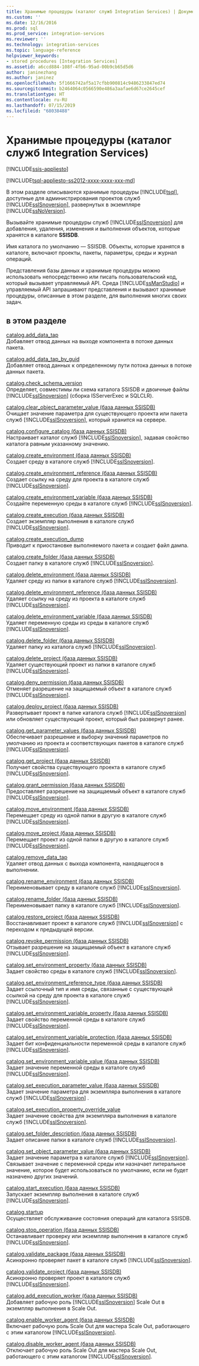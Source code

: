 ```yaml
---
title: Хранимые процедуры (каталог служб Integration Services) | Документы Майкрософт
ms.custom: ''
ms.date: 12/16/2016
ms.prod: sql
ms.prod_service: integration-services
ms.reviewer: ''
ms.technology: integration-services
ms.topic: language-reference
helpviewer_keywords:
- stored procedures [Integration Services]
ms.assetid: a6ccd884-108f-4fb6-95ad-00b9cb65d5d6
author: janinezhang
ms.author: janinez
ms.openlocfilehash: 5f1666742af5a17cfbb900814c9486233847ed74
ms.sourcegitcommit: b2464064c0566590e486a3aafae6d67ce2645cef
ms.translationtype: HT
ms.contentlocale: ru-RU
ms.lasthandoff: 07/15/2019
ms.locfileid: "68038488"
---
```

# <a name="stored-procedures-integration-services-catalog"></a>Хранимые процедуры (каталог служб Integration Services)

[!INCLUDE[ssis-appliesto](../../includes/ssis-appliesto-ssvrpluslinux-asdb-asdw-xxx.md)]


[!INCLUDE[tsql-appliesto-ss2012-xxxx-xxxx-xxx-md](../../includes/tsql-appliesto-ss2012-xxxx-xxxx-xxx-md.md)]

  В этом разделе описываются хранимые процедуры [!INCLUDE[tsql](../../includes/tsql-md.md)], доступные для администрирования проектов служб [!INCLUDE[ssISnoversion](../../includes/ssisnoversion-md.md)], развернутых в экземпляре [!INCLUDE[ssNoVersion](../../includes/ssnoversion-md.md)].  
  
 Вызывайте хранимые процедуры служб [!INCLUDE[ssISnoversion](../../includes/ssisnoversion-md.md)] для добавления, удаления, изменения и выполнения объектов, которые хранятся в каталоге **SSISDB**.  
  
 Имя каталога по умолчанию — SSISDB. Объекты, которые хранятся в каталоге, включают проекты, пакеты, параметры, среды и журнал операций.  
  
 Представления базы данных и хранимые процедуры можно использовать непосредственно или писать пользовательский код, который вызывает управляемый API. Среда [!INCLUDE[ssManStudio](../../includes/ssmanstudio-md.md)] и управляемый API запрашивают представления и вызывают хранимые процедуры, описанные в этом разделе, для выполнения многих своих задач.  
  
## <a name="in-this-section"></a>в этом разделе  
 [catalog.add_data_tap](../../integration-services/system-stored-procedures/catalog-add-data-tap.md)  
 Добавляет отвод данных на выходе компонента в потоке данных пакета.  
  
 [catalog.add_data_tap_by_guid](../../integration-services/system-stored-procedures/catalog-add-data-tap-by-guid.md)  
 Добавляет отвод данных к определенному пути потока данных в потоке данных пакета.  
  
 [catalog.check_schema_version](../../integration-services/system-stored-procedures/catalog-check-schema-version.md)  
 Определяет, совместимы ли схема каталога SSISDB и двоичные файлы [!INCLUDE[ssISnoversion](../../includes/ssisnoversion-md.md)] (сборка ISServerExec и SQLCLR).  
  
 [catalog.clear_object_parameter_value (база данных SSISDB)](../../integration-services/system-stored-procedures/catalog-clear-object-parameter-value-ssisdb-database.md)  
 Очищает значение параметра для существующего проекта или пакета служб [!INCLUDE[ssISnoversion](../../includes/ssisnoversion-md.md)], который хранится на сервере.  
  
 [catalog.configure_catalog (база данных SSISDB)](../../integration-services/system-stored-procedures/catalog-configure-catalog-ssisdb-database.md)  
 Настраивает каталог служб [!INCLUDE[ssISnoversion](../../includes/ssisnoversion-md.md)], задавая свойство каталога равным указанному значению.  
  
 [catalog.create_environment (база данных SSISDB)](../../integration-services/system-stored-procedures/catalog-create-environment-ssisdb-database.md)  
 Создает среду в каталоге служб [!INCLUDE[ssISnoversion](../../includes/ssisnoversion-md.md)].  
  
 [catalog.create_environment_reference (база данных SSISDB)](../../integration-services/system-stored-procedures/catalog-create-environment-reference-ssisdb-database.md)  
 Создает ссылку на среду для проекта в каталоге служб [!INCLUDE[ssISnoversion](../../includes/ssisnoversion-md.md)].  
  
 [catalog.create_environment_variable (база данных SSISDB)](../../integration-services/system-stored-procedures/catalog-create-environment-variable-ssisdb-database.md)  
 Создайте переменную среды в каталоге служб [!INCLUDE[ssISnoversion](../../includes/ssisnoversion-md.md)].  
  
 [catalog.create_execution (база данных SSISDB)](../../integration-services/system-stored-procedures/catalog-create-execution-ssisdb-database.md)  
 Создает экземпляр выполнения в каталоге служб [!INCLUDE[ssISnoversion](../../includes/ssisnoversion-md.md)].  
  
 [catalog.create_execution_dump](../../integration-services/system-stored-procedures/catalog-create-execution-dump.md)  
 Приводит к приостановке выполняемого пакета и создает файл дампа.  
  
 [catalog.create_folder (база данных SSISDB)](../../integration-services/system-stored-procedures/catalog-create-folder-ssisdb-database.md)  
 Создает папку в каталоге служб [!INCLUDE[ssISnoversion](../../includes/ssisnoversion-md.md)].  
  
 [catalog.delete_environment (база данных SSISDB)](../../integration-services/system-stored-procedures/catalog-delete-environment-ssisdb-database.md)  
 Удаляет среду из папки в каталоге служб [!INCLUDE[ssISnoversion](../../includes/ssisnoversion-md.md)].  
  
 [catalog.delete_environment_reference (база данных SSISDB)](../../integration-services/system-stored-procedures/catalog-delete-environment-reference-ssisdb-database.md)  
 Удаляет ссылку на среду из проекта в каталоге служб [!INCLUDE[ssISnoversion](../../includes/ssisnoversion-md.md)].  
  
 [catalog.delete_environment_variable (база данных SSISDB)](../../integration-services/system-stored-procedures/catalog-delete-environment-variable-ssisdb-database.md)  
 Удаляет переменную среды из среды в каталоге служб [!INCLUDE[ssISnoversion](../../includes/ssisnoversion-md.md)].  
  
 [catalog.delete_folder (база данных SSISDB)](../../integration-services/system-stored-procedures/catalog-delete-folder-ssisdb-database.md)  
 Удаляет папку из каталога служб [!INCLUDE[ssISnoversion](../../includes/ssisnoversion-md.md)].  
  
 [catalog.delete_project (база данных SSISDB)](../../integration-services/system-stored-procedures/catalog-delete-project-ssisdb-database.md)  
 Удаляет существующий проект из папки в каталоге служб [!INCLUDE[ssISnoversion](../../includes/ssisnoversion-md.md)].  
  
 [catalog.deny_permission (база данных SSISDB)](../../integration-services/system-stored-procedures/catalog-deny-permission-ssisdb-database.md)  
 Отменяет разрешение на защищаемый объект в каталоге служб [!INCLUDE[ssISnoversion](../../includes/ssisnoversion-md.md)].  
  
 [catalog.deploy_project (база данных SSISDB)](../../integration-services/system-stored-procedures/catalog-deploy-project-ssisdb-database.md)  
 Развертывает проект в папке каталога служб [!INCLUDE[ssISnoversion](../../includes/ssisnoversion-md.md)] или обновляет существующий проект, который был развернут ранее.  
  
 [catalog.get_parameter_values (база данных SSISDB)](../../integration-services/system-stored-procedures/catalog-get-parameter-values-ssisdb-database.md)  
 Обеспечивает разрешение и выборку значений параметров по умолчанию из проекта и соответствующих пакетов в каталоге служб [!INCLUDE[ssISnoversion](../../includes/ssisnoversion-md.md)].  
  
 [catalog.get_project (база данных SSISDB)](../../integration-services/system-stored-procedures/catalog-get-project-ssisdb-database.md)  
 Получает свойства существующего проекта в каталоге служб [!INCLUDE[ssISnoversion](../../includes/ssisnoversion-md.md)].  
  
 [catalog.grant_permission (база данных SSISDB)](../../integration-services/system-stored-procedures/catalog-grant-permission-ssisdb-database.md)  
 Предоставляет разрешение на защищаемый объект в каталоге служб [!INCLUDE[ssISnoversion](../../includes/ssisnoversion-md.md)].  
  
 [catalog.move_environment (база данных SSISDB)](../../integration-services/system-stored-procedures/catalog-move-environment-ssisdb-database.md)  
 Перемещает среду из одной папки в другую в каталоге служб [!INCLUDE[ssISnoversion](../../includes/ssisnoversion-md.md)].  
  
 [catalog.move_project (база данных SSISDB)](../../integration-services/system-stored-procedures/catalog-move-project-ssisdb-database.md)  
 Перемещает проект из одной папки в другую в каталоге служб [!INCLUDE[ssISnoversion](../../includes/ssisnoversion-md.md)].  
  
 [catalog.remove_data_tap](../../integration-services/system-stored-procedures/catalog-remove-data-tap.md)  
 Удаляет отвод данных с выхода компонента, находящегося в выполнении.  
  
 [catalog.rename_environment (база данных SSISDB)](../../integration-services/system-stored-procedures/catalog-rename-environment-ssisdb-database.md)  
 Переименовывает среду в каталоге служб [!INCLUDE[ssISnoversion](../../includes/ssisnoversion-md.md)].  
  
 [catalog.rename_folder (база данных SSISDB)](../../integration-services/system-stored-procedures/catalog-rename-folder-ssisdb-database.md)  
 Переименовывает папку в каталоге служб [!INCLUDE[ssISnoversion](../../includes/ssisnoversion-md.md)].  
  
 [catalog.restore_project (база данных SSISDB)](../../integration-services/system-stored-procedures/catalog-restore-project-ssisdb-database.md)  
 Восстанавливает проект в каталоге служб [!INCLUDE[ssISnoversion](../../includes/ssisnoversion-md.md)] с переходом к предыдущей версии.  
  
 [catalog.revoke_permission (база данных SSISDB)](../../integration-services/system-stored-procedures/catalog-revoke-permission-ssisdb-database.md)  
 Отзывает разрешение на защищаемый объект в каталоге служб [!INCLUDE[ssISnoversion](../../includes/ssisnoversion-md.md)].  
  
 [catalog.set_environment_property (база данных SSISDB)](../../integration-services/system-stored-procedures/catalog-set-environment-property-ssisdb-database.md)  
 Задает свойство среды в каталоге служб [!INCLUDE[ssISnoversion](../../includes/ssisnoversion-md.md)].  
  
 [catalog.set_environment_reference_type (база данных SSISDB)](../../integration-services/system-stored-procedures/catalog-set-environment-reference-type-ssisdb-database.md)  
 Задает ссылочный тип и имя среды, связанные с существующей ссылкой на среду для проекта в каталоге служб [!INCLUDE[ssISnoversion](../../includes/ssisnoversion-md.md)].  
  
 [catalog.set_environment_variable_property (база данных SSISDB)](../../integration-services/system-stored-procedures/catalog-set-environment-variable-property-ssisdb-database.md)  
 Задает свойство переменной среды в каталоге служб [!INCLUDE[ssISnoversion](../../includes/ssisnoversion-md.md)].  
  
 [catalog.set_environment_variable_protection (база данных SSISDB)](../../integration-services/system-stored-procedures/catalog-set-environment-variable-protection-ssisdb-database.md)  
 Задает бит конфиденциальности переменной среды в каталоге служб [!INCLUDE[ssISnoversion](../../includes/ssisnoversion-md.md)].  
  
 [catalog.set_environment_variable_value (база данных SSISDB)](../../integration-services/system-stored-procedures/catalog-set-environment-variable-value-ssisdb-database.md)  
 Задает значение переменной среды в каталоге служб [!INCLUDE[ssISnoversion](../../includes/ssisnoversion-md.md)].  
  
 [catalog.set_execution_parameter_value (база данных SSISDB)](../../integration-services/system-stored-procedures/catalog-set-execution-parameter-value-ssisdb-database.md)  
 Задает значение параметра для экземпляра выполнения в каталоге служб [!INCLUDE[ssISnoversion](../../includes/ssisnoversion-md.md)] .  
  
 [catalog.set_execution_property_override_value](../../integration-services/system-stored-procedures/catalog-set-execution-property-override-value.md)  
 Задает значение свойства для экземпляра выполнения в каталоге служб [!INCLUDE[ssISnoversion](../../includes/ssisnoversion-md.md)].  
  
 [catalog.set_folder_description (база данных SSISDB)](../../integration-services/system-stored-procedures/catalog-set-folder-description-ssisdb-database.md)  
 Задает описание папки в каталоге служб [!INCLUDE[ssISnoversion](../../includes/ssisnoversion-md.md)].  
  
 [catalog.set_object_parameter_value (база данных SSISDB)](../../integration-services/system-stored-procedures/catalog-set-object-parameter-value-ssisdb-database.md)  
 Задает значение параметра в каталоге служб [!INCLUDE[ssISnoversion](../../includes/ssisnoversion-md.md)]. Связывает значение с переменной среды или назначает литеральное значение, которое будет использоваться по умолчанию, если не будет назначено других значений.  
  
 [catalog.start_execution (база данных SSISDB)](../../integration-services/system-stored-procedures/catalog-start-execution-ssisdb-database.md)  
 Запускает экземпляр выполнения в каталоге служб [!INCLUDE[ssISnoversion](../../includes/ssisnoversion-md.md)].  
  
 [catalog.startup](../../integration-services/system-stored-procedures/catalog-startup.md)  
 Осуществляет обслуживание состояния операций для каталога SSISDB.  
  
 [catalog.stop_operation (база данных SSISDB)](../../integration-services/system-stored-procedures/catalog-stop-operation-ssisdb-database.md)  
 Останавливает проверку или экземпляр выполнения в каталоге служб [!INCLUDE[ssISnoversion](../../includes/ssisnoversion-md.md)].  
  
 [catalog.validate_package (база данных SSISDB)](../../integration-services/system-stored-procedures/catalog-validate-package-ssisdb-database.md)  
 Асинхронно проверяет пакет в каталоге служб [!INCLUDE[ssISnoversion](../../includes/ssisnoversion-md.md)].  
  
 [catalog.validate_project (база данных SSISDB)](../../integration-services/system-stored-procedures/catalog-validate-project-ssisdb-database.md)  
 Асинхронно проверяет проект в каталоге служб [!INCLUDE[ssISnoversion](../../includes/ssisnoversion-md.md)].  
  
[catalog.add_execution_worker (база данных SSISDB)](../../integration-services/system-stored-procedures/catalog-add-execution-worker-ssisdb-database.md)   
Добавляет рабочую роль [!INCLUDE[ssISnoversion](../../includes/ssisnoversion-md.md)] Scale Out в экземпляр выполнения в Scale Out.

[catalog.enable_worker_agent (база данных SSISDB)](../../integration-services/system-stored-procedures/catalog-enable-worker-agent-ssisdb-database.md)   
Включает рабочую роль Scale Out для мастера Scale Out, работающего с этим каталогом [!INCLUDE[ssISnoversion](../../includes/ssisnoversion-md.md)].

[catalog.disable_worker_agent (база данных SSISDB)](../../integration-services/system-stored-procedures/catalog-disable-worker-agent-ssisdb-database.md)   
Отключает рабочую роль Scale Out для мастера Scale Out, работающего с этим каталогом [!INCLUDE[ssISnoversion](../../includes/ssisnoversion-md.md)].


